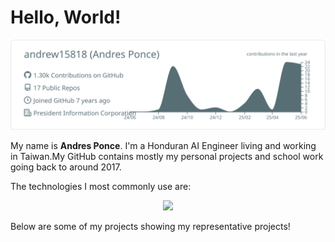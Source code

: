 # Hello, World!

![](https://raw.githubusercontent.com/andrew15818/andrew15818/master/profile-summary-card-output/default/0-profile-details.svg)

My name is **Andres Ponce**. I'm a Honduran AI Engineer living and working in Taiwan.My GitHub contains mostly my personal projects and school work going back to around 2017.

The technologies I most commonly use are:

<p align="center">
  <img src="https://skillicons.dev/icons?i=py,pytorch,linux,gcp,mysql,neovim&perline=6">
</p>

Below are some of my projects showing my representative projects!

